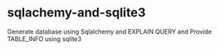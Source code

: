 # sqlachemy-and-sqlite3
Generate database using Sqlalchemy and EXPLAIN QUERY and Provide TABLE_INFO using sqlite3 

